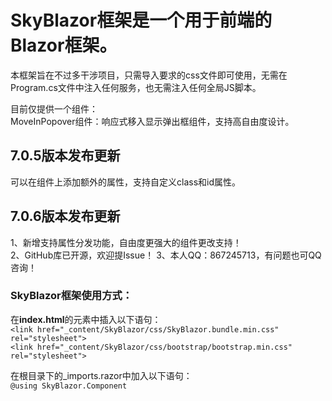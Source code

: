 ﻿# SkyBlazor框架是一个用于前端的Blazor框架。
本框架旨在不过多干涉项目，只需导入要求的css文件即可使用，无需在Program.cs文件中注入任何服务，也无需注入任何全局JS脚本。  

目前仅提供一个组件：  
MoveInPopover组件：响应式移入显示弹出框组件，支持高自由度设计。  

## 7.0.5版本发布更新  
可以在组件上添加额外的属性，支持自定义class和id属性。  

## 7.0.6版本发布更新  
1、新增支持属性分发功能，自由度更强大的组件更改支持！  
2、GitHub库已开源，欢迎提Issue！
3、本人QQ：867245713，有问题也可QQ咨询！

### SkyBlazor框架使用方式：
在**index.html**的<head>元素中插入以下语句：  
`<link href="_content/SkyBlazor/css/SkyBlazor.bundle.min.css" rel="stylesheet">`  
`<link href="_content/SkyBlazor/css/bootstrap/bootstrap.min.css" rel="stylesheet">`  

在根目录下的_imports.razor中加入以下语句：  
`@using SkyBlazor.Component`